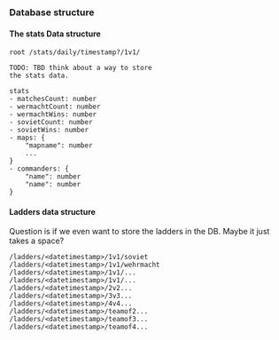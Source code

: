 ### Database structure

#### The stats Data structure
```
root /stats/daily/timestamp?/1v1/

TODO: TBD think about a way to store
the stats data.

stats
- matchesCount: number
- wermachtCount: number
- wermachtWins: number
- sovietCount: number
- sovietWins: number
- maps: {
    "mapname": number
    ...
}
- commanders: {
    "name": number
    "name": number
}
```



#### Ladders data structure
Question is if we even want to store the ladders in the DB.
Maybe it just takes a space?

```
/ladders/<datetimestamp>/1v1/soviet  
/ladders/<datetimestamp>/1v1/wehrmacht  
/ladders/<datetimestamp>/1v1/...  
/ladders/<datetimestamp>/1v1/...  
/ladders/<datetimestamp>/2v2...  
/ladders/<datetimestamp>/3v3...
/ladders/<datetimestamp>/4v4...  
/ladders/<datetimestamp>/teamof2...  
/ladders/<datetimestamp>/teamof3...  
/ladders/<datetimestamp>/teamof4... 
```


